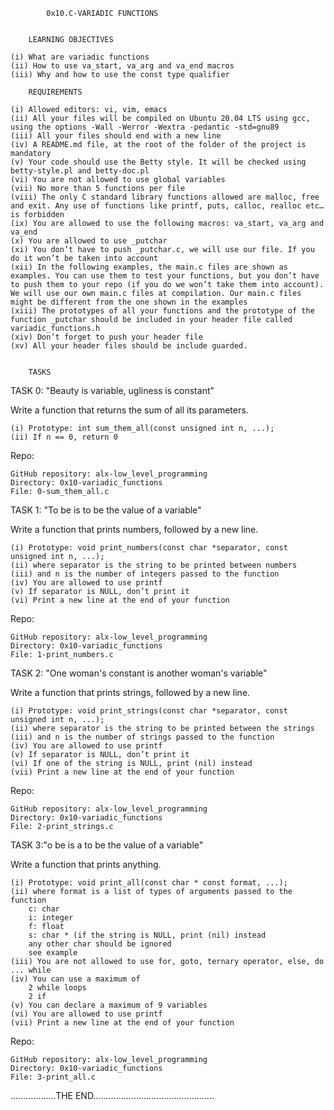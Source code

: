 			0x10.C-VARIADIC FUNCTIONS


		LEARNING OBJECTIVES

    (i) What are variadic functions
    (ii) How to use va_start, va_arg and va_end macros
    (iii) Why and how to use the const type qualifier

		REQUIREMENTS

    (i) Allowed editors: vi, vim, emacs
    (ii) All your files will be compiled on Ubuntu 20.04 LTS using gcc, using the options -Wall -Werror -Wextra -pedantic -std=gnu89
    (iii) All your files should end with a new line
    (iv) A README.md file, at the root of the folder of the project is mandatory
    (v) Your code should use the Betty style. It will be checked using betty-style.pl and betty-doc.pl
    (vi) You are not allowed to use global variables
    (vii) No more than 5 functions per file
    (viii) The only C standard library functions allowed are malloc, free and exit. Any use of functions like printf, puts, calloc, realloc etc… is forbidden
    (ix) You are allowed to use the following macros: va_start, va_arg and va_end
    (x) You are allowed to use _putchar
    (xi) You don’t have to push _putchar.c, we will use our file. If you do it won’t be taken into account
    (xii) In the following examples, the main.c files are shown as examples. You can use them to test your functions, but you don’t have to push them to your repo (if you do we won’t take them into account). We will use our own main.c files at compilation. Our main.c files might be different from the one shown in the examples
    (xiii) The prototypes of all your functions and the prototype of the function _putchar should be included in your header file called variadic_functions.h
    (xiv) Don’t forget to push your header file
    (xv) All your header files should be include guarded.


		TASKS
TASK 0: "Beauty is variable, ugliness is constant"

Write a function that returns the sum of all its parameters.

    (i) Prototype: int sum_them_all(const unsigned int n, ...);
    (ii) If n == 0, return 0

Repo:

    GitHub repository: alx-low_level_programming
    Directory: 0x10-variadic_functions
    File: 0-sum_them_all.c


TASK 1: "To be is to be the value of a variable"

Write a function that prints numbers, followed by a new line.

    (i) Prototype: void print_numbers(const char *separator, const unsigned int n, ...);
    (ii) where separator is the string to be printed between numbers
    (iii) and n is the number of integers passed to the function
    (iv) You are allowed to use printf
    (v) If separator is NULL, don’t print it
    (vi) Print a new line at the end of your function

Repo:

    GitHub repository: alx-low_level_programming
    Directory: 0x10-variadic_functions
    File: 1-print_numbers.c


TASK 2: "One woman's constant is another woman's variable"

Write a function that prints strings, followed by a new line.

    (i) Prototype: void print_strings(const char *separator, const unsigned int n, ...);
    (ii) where separator is the string to be printed between the strings
    (iii) and n is the number of strings passed to the function
    (iv) You are allowed to use printf
    (v) If separator is NULL, don’t print it
    (vi) If one of the string is NULL, print (nil) instead
    (vii) Print a new line at the end of your function

Repo:

    GitHub repository: alx-low_level_programming
    Directory: 0x10-variadic_functions
    File: 2-print_strings.c


TASK 3:"o be is a to be the value of a variable"

Write a function that prints anything.

    (i) Prototype: void print_all(const char * const format, ...);
    (ii) where format is a list of types of arguments passed to the function
        c: char
        i: integer
        f: float
        s: char * (if the string is NULL, print (nil) instead
        any other char should be ignored
        see example
    (iii) You are not allowed to use for, goto, ternary operator, else, do ... while
    (iv) You can use a maximum of
        2 while loops
        2 if
    (v) You can declare a maximum of 9 variables
    (vi) You are allowed to use printf
    (vii) Print a new line at the end of your function

Repo:

    GitHub repository: alx-low_level_programming
    Directory: 0x10-variadic_functions
    File: 3-print_all.c

..................THE END................................................

